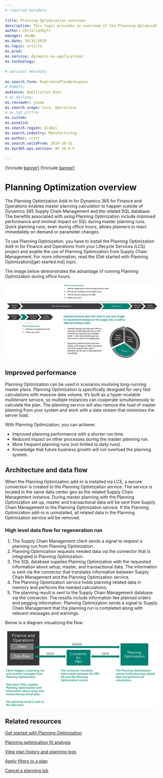 ```yaml
---
# required metadata

title: Planning Optimization overview
description: This topic provides an overview of the Planning Optimization functionality.
author: ChristianRytt
manager: AnnBe
ms.date: 10/31/2019
ms.topic: article
ms.prod: 
ms.service: dynamics-ax-applications
ms.technology: 

# optional metadata

ms.search.form: ReqCreatePlanWorkspace
# ROBOTS: 
audience: Application User
# ms.devlang: 
ms.reviewer: josaw
ms.search.scope: Core, Operations
# ms.tgt_pltfrm: 
ms.custom: 
ms.assetid: 
ms.search.region: Global
ms.search.industry: Manufacturing
ms.author: crytt
ms.search.validFrom: 2019-10-31
ms.dyn365.ops.version: AX 10.0.5

---
```


[!include [banner](../../includes/banner.md)]
[!include [banner](../../includes/preview-banner.md)]

# Planning Optimization overview

The Planning Optimization Add-in for Dynamics 365 for Finance and Operations enables master planning calculation to happen outside of Dynamics 365 Supply Chain Management and the related SQL database. The benefits associated with using Planning Optimization include improved performance and minimal impact on SQL during master planning runs. Quick planning runs, even during office hours, allows planners to react immediately on demand or parameter changes.

To use Planning Optimization, you have to install the Planning Optimization Add-in for Finance and Operations from your Lifecycle Services (LCS) project and enable the use of Planning Optimization from Supply Chain Management. For more information, read the (Get started with Planning Optimization)[get-started.md] topic.

The image below demonstrates the advantage of running Planning Optimization during office hours. 

![Data model for products](media/PlanningOptimization1.png)

## Improved performance

Planning Optimization can be used in scenarios involving long-running master plans. Planning Optimization is specifically designed for very fast calculations with massive data volume. It’s built as a hyper-scalable multitenant service, so multiple instances can cooperate simultaneously to calculate the plan. The planning service will also remove the load of master planning from your system and work with a data stream that minimizes the server load. 

With Planning Optimization, you can achieve:
- Improved planning performance with a shorter run time.
- Reduced impact on other processes during the master planning run. 
- More frequent planning runs (not limited to daily runs).
- Knowledge that future business growth will not overload the planning system.

## Architecture and data flow
When the Planning Optimization add-in is installed via LCS, a secure connection is created to the Planning Optimization service. The service is located in the same data center geo as the related Supply Chain Management instance. During master planning with the Planning Optimization set up, master and transactional data will be sent from Supply Chain Management to the Planning Optimization service. If the Planning Optimization add-in is uninstalled, all related data in the Planning Optimization service will be removed.

### High level data flow for regeneration run
1. The Supply Chain Management client sends a signal to request a planning run from Planning Optimization.
2. Planning Optimization requests needed data via the connector that is integrated in Planning Optimization.
3. The SQL database supplies Planning Optimization with the requested information about setup, master, and transactional data. The information is sent via the connector that translates information between Supply Chain Management and the Planning Optimization service.
4. The Planning Optimization service holds planning related data in memory and performs the needed calculations.
5. The planning result is sent to the Supply Chain Management database via the connector. The results include information like planned orders and pegging information. Planning Optimization sends a signal to Supply Chain Management that the planning run is completed along with relevant messages and warnings.

Below is a diagram visualizing the flow.

![Data model for products](media/PlanningOptimization2.png)


## Related resources

[Get started with Planning Optimization](get-started.md)

[Planning optimization fit analysis](planning-optimization-fit-analysis.md)

[View plan history and planning logs](plan-history-logs.md)

[Apply filters to a plan](plan-filters.md)

[Cancel a planning job](cancel-planning-job.md)
